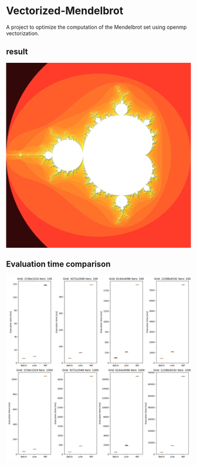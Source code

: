 # Vectorized-Mendelbrot
A project to optimize the computation of the Mendelbrot set using openmp vectorization.


## result
![Main page](https://raw.githubusercontent.com/sestakp/Vectorized-Mendelbrot/main/doc/mendelbrot.png)

## Evaluation time comparison
![Main page](https://raw.githubusercontent.com/sestakp/Vectorized-Mendelbrot/main/doc/eval.png)